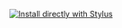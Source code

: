 [![Install directly with Stylus](https://img.shields.io/badge/Install%20with-Stylus-00adad.svg)](https://github.com/worldInColors/torbox-styles/raw/main/styles/torbox-dark-blue.user.css)

